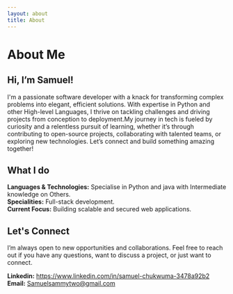 ```yaml
---
layout: about
title: About
---
```


# About Me

## Hi, I’m Samuel!

I'm a passionate software developer with a knack for transforming complex problems into elegant, efficient solutions.
With expertise in Python and other High-level Languages, I thrive on tackling challenges and driving projects from conception to deployment.My journey in tech is fueled by curiosity and a relentless pursuit of learning, whether it’s through contributing to open-source projects, collaborating with talented teams, or exploring new technologies. Let’s connect and build something amazing together!

## What I do

**Languages & Technologies:** Specialise in Python and java with Intermediate knowledge on Others.  
**Specialities:** Full-stack development.  
**Current Focus:** Building scalable and secured web applications.  

## Let's Connect

I’m always open to new opportunities and collaborations. Feel free to reach out if you have any questions, want to discuss a project, or just want to connect.

**Linkedin:** <https://www.linkedin.com/in/samuel-chukwuma-3478a92b2>  
**Email:** <Samuelsammytwo@gmail.com>
